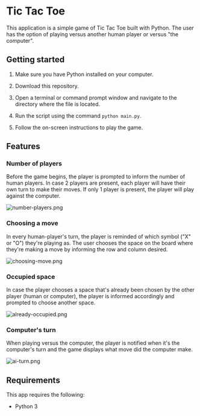 # Tic Tac Toe
This application is a simple game of Tic Tac Toe built with Python. The user has the option of playing versus another human player or versus "the computer".

## Getting started
1. Make sure you have Python installed on your computer.

2. Download this repository.

3. Open a terminal or command prompt window and navigate to the directory where the file is located.

4. Run the script using the command `python main.py`.

5. Follow the on-screen instructions to play the game.

## Features
### Number of players
Before the game begins, the player is prompted to inform the number of human players. In case 2 players are present, each player will have their own turn to make their moves. If only 1 player is present, the player will play against the computer.

![number-players.png](https://i.ibb.co/z6WdDr7/number-players.png)

### Choosing a move
In every human-player's turn, the player is reminded of which symbol ("X" or "O") they're playing as. The user chooses the space on the board where they're making a move by informing the row and column desired.

![choosing-move.png](https://i.ibb.co/w7GpRSC/choosing-move.png)

### Occupied space
In case the player chooses a space that's already been chosen by the other player (human or computer), the player is informed accordingly and prompted to choose another space.

![already-occupied.png](https://i.ibb.co/1GxbNPk/already-occupied.png)

### Computer's turn
When playing versus the computer, the player is notified when it's the computer's turn and the game displays what move did the computer make.

![ai-turn.png](https://i.ibb.co/dMYRkb8/ai-turn.png)

## Requirements
This app requires the following:

+ Python 3
